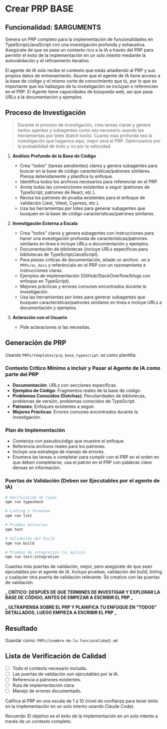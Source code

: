 # Crear PRP BASE

## Funcionalidad: $ARGUMENTS

Genera un PRP completo para la implementación de funcionalidades en TypeScript/JavaScript con una investigación profunda y exhaustiva. Asegúrate de que se pase un contexto rico a la IA a través del PRP para permitir el éxito de la implementación en un solo intento mediante la autovalidación y el refinamiento iterativo.

El agente de IA solo recibe el contexto que estás añadiendo al PRP y sus propios datos de entrenamiento. Asume que el agente de IA tiene acceso a la base de código y el mismo corte de conocimiento que tú, por lo que es importante que los hallazgos de tu investigación se incluyan o referencien en el PRP. El Agente tiene capacidades de búsqueda web, así que pasa URLs a la documentación y ejemplos.

## Proceso de Investigación

> Durante el proceso de investigación, crea tareas claras y genera tantos agentes y subagentes como sea necesario usando las herramientas por lotes (batch tools). Cuanto más profunda sea la investigación que hagamos aquí, mejor será el PRP. Optimizamos por la probabilidad de éxito y no por la velocidad.

1.  **Análisis Profundo de la Base de Código**
    -   Crea "todos" (tareas pendientes) claros y genera subagentes para buscar en la base de código características/patrones similares. Piensa detenidamente y planifica tu enfoque.
    -   Identifica todos los archivos necesarios para referenciar en el PRP.
    -   Anota todas las convenciones existentes a seguir (patrones de TypeScript, patrones de React, etc.).
    -   Revisa los patrones de prueba existentes para el enfoque de validación (Jest, Vitest, Cypress, etc.).
    -   Usa las herramientas por lotes para generar subagentes que busquen en la base de código características/patrones similares.

2.  **Investigación Externa a Escala**
    -   Crea "todos" claros y genera subagentes con instrucciones para hacer una investigación profunda de características/patrones similares en línea e incluye URLs a documentación y ejemplos.
    -   Documentación de bibliotecas (incluye URLs específicas para bibliotecas de TypeScript/JavaScript).
    -   Para piezas críticas de documentación, añade un archivo `.md` a `PRPs/ai_docs` y referéncialo en el PRP con un razonamiento e instrucciones claras.
    -   Ejemplos de implementación (GitHub/StackOverflow/blogs con enfoque en TypeScript).
    -   Mejores prácticas y errores comunes encontrados durante la investigación.
    -   Usa las herramientas por lotes para generar subagentes que busquen características/patrones similares en línea e incluye URLs a documentación y ejemplos.

3.  **Aclaración con el Usuario**
    -   Pide aclaraciones si las necesitas.

## Generación de PRP

Usando `PRPs/templates/prp_base_typescript.md` como plantilla:

### Contexto Crítico Mínimo a Incluir y Pasar al Agente de IA como parte del PRP

-   **Documentación**: URLs con secciones específicas.
-   **Ejemplos de Código**: Fragmentos reales de la base de código.
-   **Problemas Conocidos (Gotchas)**: Peculiaridades de bibliotecas, problemas de versión, problemas conocidos de TypeScript.
-   **Patrones**: Enfoques existentes a seguir.
-   **Mejores Prácticas**: Errores comunes encontrados durante la investigación.

### Plan de Implementación

-   Comienza con pseudocódigo que muestre el enfoque.
-   Referencia archivos reales para los patrones.
-   Incluye una estrategia de manejo de errores.
-   Enumera las tareas a completar para cumplir con el PRP en el orden en que deben completarse, usa el patrón en el PRP con palabras clave densas en información.

### Puertas de Validación (Deben ser Ejecutables por el agente de IA)

```bash
# Verificación de tipos
npm run typecheck

# Linting y formateo
npm run lint

# Pruebas Unitarias
npm test

# Validación del build
npm run build

# Pruebas de integración (si aplica)
npm run test:integration
```

Cuantas más puertas de validación, mejor, pero asegúrate de que sean ejecutables por el agente de IA.
Incluye pruebas, validación del build, linting y cualquier otra puerta de validación relevante. Sé creativo con las puertas de validación.

**_ CRÍTICO: DESPUÉS DE QUE TERMINES DE INVESTIGAR Y EXPLORAR LA BASE DE CÓDIGO, ANTES DE EMPEZAR A ESCRIBIR EL PRP _**

**_ ULTRAPIENSA SOBRE EL PRP Y PLANIFICA TU ENFOQUE EN "TODOS" DETALLADOS, LUEGO EMPIEZA A ESCRIBIR EL PRP _**

## Resultado

Guardar como: `PRPs/{nombre-de-la-funcionalidad}.md`

## Lista de Verificación de Calidad

- [ ] Todo el contexto necesario incluido.
- [ ] Las puertas de validación son ejecutables por la IA.
- [ ] Referencia a patrones existentes.
- [ ] Ruta de implementación clara.
- [ ] Manejo de errores documentado.

Califica el PRP en una escala de 1 a 10 (nivel de confianza para tener éxito en la implementación en un solo intento usando Claude Code).

Recuerda: El objetivo es el éxito de la implementación en un solo intento a través de un contexto completo.